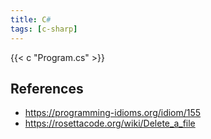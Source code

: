 ```yaml
---
title: C#
tags: [c-sharp]
---
```


{{< c "Program.cs" >}}

## References

- <https://programming-idioms.org/idiom/155>
- <https://rosettacode.org/wiki/Delete_a_file>

